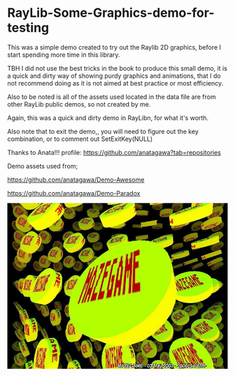 # RayLib-Some-Graphics-demo-for-testing

This was a simple demo created to try out the Raylib 2D graphics, before I start spending more time in this library.

TBH I did not use the best tricks in the book to produce this small demo, it is a quick and dirty way of showing purdy graphics and animations, that I do not recommend doing as it is not aimed at best practice or most efficiency.

Also to be noted is all of the assets used located in the data file are from other RayLib public demos, so not created by me.

Again, this was a quick and dirty demo in RayLibn, for what it's worth.

Also note that to exit the demo,, you will need to figure out the key combination, or to comment out SetExitKey(NULL)

Thanks to Anata!!! profile: https://github.com/anatagawa?tab=repositories

Demo assets used from;

https://github.com/anatagawa/Demo-Awesome

https://github.com/anatagawa/Demo-Paradox


![image](https://github.com/jmorel33/Blitz3D-MAZEGAME/blob/main/942398_10151453345266028_866013017_n.jpg)
